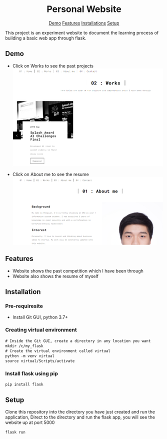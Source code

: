 <h1 align="center">Personal Website</h1>
<p align="center">
    <a href="#demo">Demo</a>
    <a href="#features">Features</a>
    <a href="#installation">Installations</a>
    <a href="#setup">Setup</a>
</p>
This project is an experiment website to document the learning process of building a basic web app through flask. 

## Demo

- Click on Works to see the past projects
![](static/images/Capture1.PNG)

- Click on About me to see the resume
![](static/images/Capture2.PNG)


## Features

- Website shows the past competition which I have been through
- Website also shows the resume of myself

## Installation
### Pre-requiresite
- Install Git GUI, python 3.7+

### Creating virtual environment
```shell script
# Inside the Git GUI, create a directory in any location you want
mkdir /c/my_flask
# Create the virtual environment called virtual
python -m venv virtual
source virtual/Scripts/activate
```
### Install flask using pip
```shell script
pip install flask
```
## Setup
Clone this repository into the directory you have just created and run the application, Direct to the directory and run the flask app, you will see the website up at port 5000
```shell script
flask run
```



